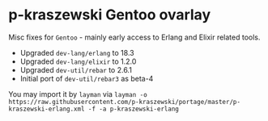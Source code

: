 # p-kraszewski Gentoo ovarlay

Misc fixes for `Gentoo` - mainly early access to Erlang and Elixir related tools.

* Upgraded `dev-lang/erlang` to 18.3
* Upgraded `dev-lang/elixir` to 1.2.0
* Upgraded `dev-util/rebar` to 2.6.1
* Initial port of `dev-util/rebar3` as beta-4

You may import it by `layman` via `layman -o https://raw.githubusercontent.com/p-kraszewski/portage/master/p-kraszewski-erlang.xml -f -a p-kraszewski-erlang`
